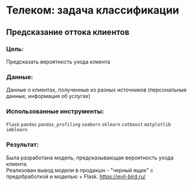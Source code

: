 #  Телеком: задача классификации
## Предсказание оттока клиентов
### Цель: 
Предсказать вероятность ухода клиента
### Данные: 
Данные о клиентах, полученные из разных источников (персональные данные, информация об услугах)
### Использованные инструменты:
`Flask` `pandas` `pandas_profiling` `seaborn` `sklearn` `catboost` `matplotlib` `imblearn`
### Результат:
Была разработана модель, предсказывающая вероятность ухода клиента.  
Реализован вывод модели в продакшн - "черный ящик" с предобработкой и моделью + Flask. https://evil-bird.ru/